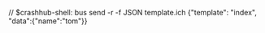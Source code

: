 





// $crashhub-shell: bus send -r -f JSON template.ich {"template": "index", "data":{"name":"tom"}}
